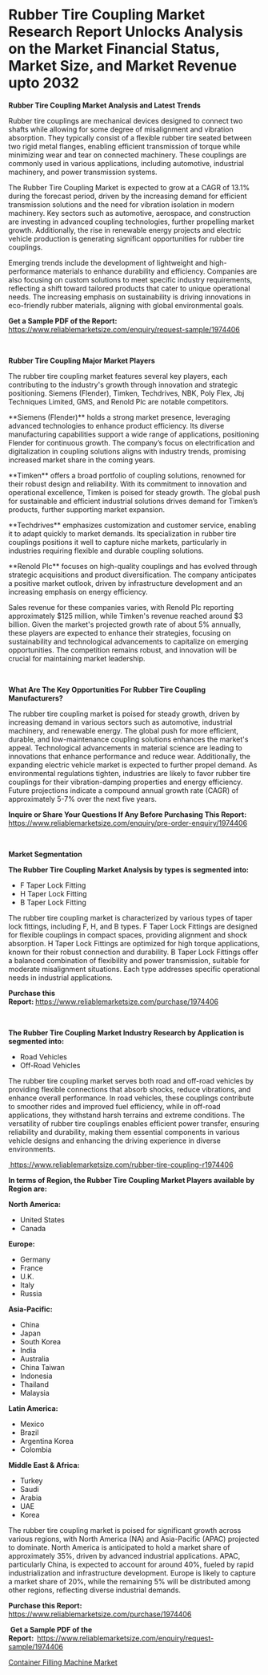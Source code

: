 <p><h1>Rubber Tire Coupling Market Research Report Unlocks Analysis on the Market Financial Status, Market Size, and Market Revenue upto 2032</h1></p><p><strong>Rubber Tire Coupling Market Analysis and Latest Trends</strong></p>
<p><p>Rubber tire couplings are mechanical devices designed to connect two shafts while allowing for some degree of misalignment and vibration absorption. They typically consist of a flexible rubber tire seated between two rigid metal flanges, enabling efficient transmission of torque while minimizing wear and tear on connected machinery. These couplings are commonly used in various applications, including automotive, industrial machinery, and power transmission systems.</p><p>The Rubber Tire Coupling Market is expected to grow at a CAGR of 13.1% during the forecast period, driven by the increasing demand for efficient transmission solutions and the need for vibration isolation in modern machinery. Key sectors such as automotive, aerospace, and construction are investing in advanced coupling technologies, further propelling market growth. Additionally, the rise in renewable energy projects and electric vehicle production is generating significant opportunities for rubber tire couplings.</p><p>Emerging trends include the development of lightweight and high-performance materials to enhance durability and efficiency. Companies are also focusing on custom solutions to meet specific industry requirements, reflecting a shift toward tailored products that cater to unique operational needs. The increasing emphasis on sustainability is driving innovations in eco-friendly rubber materials, aligning with global environmental goals.</p></p>
<p><strong>Get a Sample PDF of the Report:&nbsp;</strong> <a href="https://www.reliablemarketsize.com/enquiry/request-sample/1974406?utm_campaign=2218&utm_medium=2&utm_source=Github&utm_content=ia&utm_term=20022025&utm_id=rubber-tire-coupling">https://www.reliablemarketsize.com/enquiry/request-sample/1974406</a></p>
<p>&nbsp;</p>
<p><strong>Rubber Tire Coupling Major Market Players</strong></p>
<p><p>The rubber tire coupling market features several key players, each contributing to the industry's growth through innovation and strategic positioning. Siemens (Flender), Timken, Techdrives, NBK, Poly Flex, Jbj Techniques Limited, GMS, and Renold Plc are notable competitors.</p><p>**Siemens (Flender)** holds a strong market presence, leveraging advanced technologies to enhance product efficiency. Its diverse manufacturing capabilities support a wide range of applications, positioning Flender for continuous growth. The company’s focus on electrification and digitalization in coupling solutions aligns with industry trends, promising increased market share in the coming years.</p><p>**Timken** offers a broad portfolio of coupling solutions, renowned for their robust design and reliability. With its commitment to innovation and operational excellence, Timken is poised for steady growth. The global push for sustainable and efficient industrial solutions drives demand for Timken’s products, further supporting market expansion.</p><p>**Techdrives** emphasizes customization and customer service, enabling it to adapt quickly to market demands. Its specialization in rubber tire couplings positions it well to capture niche markets, particularly in industries requiring flexible and durable coupling solutions.</p><p>**Renold Plc** focuses on high-quality couplings and has evolved through strategic acquisitions and product diversification. The company anticipates a positive market outlook, driven by infrastructure development and an increasing emphasis on energy efficiency.</p><p>Sales revenue for these companies varies, with Renold Plc reporting approximately $125 million, while Timken's revenue reached around $3 billion. Given the market's projected growth rate of about 5% annually, these players are expected to enhance their strategies, focusing on sustainability and technological advancements to capitalize on emerging opportunities. The competition remains robust, and innovation will be crucial for maintaining market leadership.</p></p>
<p>&nbsp;</p>
<p><strong>What Are The Key Opportunities For Rubber Tire Coupling Manufacturers?</strong></p>
<p><p>The rubber tire coupling market is poised for steady growth, driven by increasing demand in various sectors such as automotive, industrial machinery, and renewable energy. The global push for more efficient, durable, and low-maintenance coupling solutions enhances the market's appeal. Technological advancements in material science are leading to innovations that enhance performance and reduce wear. Additionally, the expanding electric vehicle market is expected to further propel demand. As environmental regulations tighten, industries are likely to favor rubber tire couplings for their vibration-damping properties and energy efficiency. Future projections indicate a compound annual growth rate (CAGR) of approximately 5-7% over the next five years.</p></p>
<p><strong>Inquire or Share Your Questions If Any Before Purchasing This Report:</strong> <a href="https://www.reliablemarketsize.com/enquiry/pre-order-enquiry/1974406?utm_campaign=2218&utm_medium=2&utm_source=Github&utm_content=ia&utm_term=20022025&utm_id=rubber-tire-coupling">https://www.reliablemarketsize.com/enquiry/pre-order-enquiry/1974406</a></p>
<p>&nbsp;</p>
<p><strong>Market Segmentation</strong></p>
<p><strong>The Rubber Tire Coupling Market Analysis by types is segmented into:</strong></p>
<p><ul><li>F Taper Lock Fitting</li><li>H Taper Lock Fitting</li><li>B Taper Lock Fitting</li></ul></p>
<p><p>The rubber tire coupling market is characterized by various types of taper lock fittings, including F, H, and B types. F Taper Lock Fittings are designed for flexible couplings in compact spaces, providing alignment and shock absorption. H Taper Lock Fittings are optimized for high torque applications, known for their robust connection and durability. B Taper Lock Fittings offer a balanced combination of flexibility and power transmission, suitable for moderate misalignment situations. Each type addresses specific operational needs in industrial applications.</p></p>
<p><strong>Purchase this Report:&nbsp;</strong><a href="https://www.reliablemarketsize.com/purchase/1974406?utm_campaign=2218&utm_medium=2&utm_source=Github&utm_content=ia&utm_term=20022025&utm_id=rubber-tire-coupling">https://www.reliablemarketsize.com/purchase/1974406</a></p>
<p>&nbsp;</p>
<p><strong>The Rubber Tire Coupling Market Industry Research by Application is segmented into:</strong></p>
<p><ul><li>Road Vehicles</li><li>Off-Road Vehicles</li></ul></p>
<p><p>The rubber tire coupling market serves both road and off-road vehicles by providing flexible connections that absorb shocks, reduce vibrations, and enhance overall performance. In road vehicles, these couplings contribute to smoother rides and improved fuel efficiency, while in off-road applications, they withstand harsh terrains and extreme conditions. The versatility of rubber tire couplings enables efficient power transfer, ensuring reliability and durability, making them essential components in various vehicle designs and enhancing the driving experience in diverse environments.</p></p>
<p><a href="https://www.reliablemarketsize.com/rubber-tire-coupling-r1974406?utm_campaign=2218&utm_medium=2&utm_source=Github&utm_content=ia&utm_term=20022025&utm_id=rubber-tire-coupling">&nbsp;https://www.reliablemarketsize.com/rubber-tire-coupling-r1974406</a></p>
<p><strong>In terms of Region, the Rubber Tire Coupling Market Players available by Region are:</strong></p>
<p>
    <p> <strong> North America: </strong>
        <ul>
            <li>United States</li>
            <li>Canada</li>
        </ul>
        </p> 
    <p> <strong> Europe: </strong>
        <ul>
            <li>Germany</li>
            <li>France</li>
            <li>U.K.</li>
            <li>Italy</li>
            <li>Russia</li>
        </ul>
        </p> 
    <p> <strong> Asia-Pacific: </strong>
        <ul>
            <li>China</li>
            <li>Japan</li>
            <li>South Korea</li>
            <li>India</li>
            <li>Australia</li>
            <li>China Taiwan</li>
            <li>Indonesia</li>
            <li>Thailand</li>
            <li>Malaysia</li>
        </ul>
        </p> 
    <p> <strong> Latin America: </strong>
        <ul>
            <li>Mexico</li>
            <li>Brazil</li>
            <li>Argentina Korea</li>
            <li>Colombia</li>
        </ul>
        </p> 
    <p> <strong> Middle East & Africa: </strong>
        <ul>
            <li>Turkey</li>
            <li>Saudi</li>
            <li>Arabia</li>
            <li>UAE</li>
            <li>Korea</li>
        </ul>
    </p>
    </p>
<p><p>The rubber tire coupling market is poised for significant growth across various regions, with North America (NA) and Asia-Pacific (APAC) projected to dominate. North America is anticipated to hold a market share of approximately 35%, driven by advanced industrial applications. APAC, particularly China, is expected to account for around 40%, fueled by rapid industrialization and infrastructure development. Europe is likely to capture a market share of 20%, while the remaining 5% will be distributed among other regions, reflecting diverse industrial demands.</p></p>
<p><strong>Purchase this Report: </strong><a href="https://www.reliablemarketsize.com/purchase/1974406?utm_campaign=2218&utm_medium=2&utm_source=Github&utm_content=ia&utm_term=20022025&utm_id=rubber-tire-coupling">https://www.reliablemarketsize.com/purchase/1974406</a></p>
<p>&nbsp;<strong>Get a Sample PDF of the Report:&nbsp;&nbsp;</strong><a href="https://www.reliablemarketsize.com/enquiry/request-sample/1974406?utm_campaign=2218&utm_medium=2&utm_source=Github&utm_content=ia&utm_term=20022025&utm_id=rubber-tire-coupling">https://www.reliablemarketsize.com/enquiry/request-sample/1974406</a></p>
<p><strong></strong></p>
<p><p><a href="https://github.com/edacruz6/Market-Research-Report-List-1/blob/main/container-filling-machine-market.md?utm_campaign=2218&utm_medium=2&utm_source=Github&utm_content=ia&utm_term=20022025&utm_id=rubber-tire-coupling">Container Filling Machine Market</a></p></p>